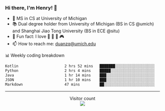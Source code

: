 ### Hi there, I'm Henry! 👋

- 🔭 MS in CS at University of Michigan
- 📚 Dual degree holder from University of Michigan (BS in CS @umich) and Shanghai Jiao Tong University (BS in ECE @situ)
- 🍁 Fun fact: I love 📸 🏓 🍜 🎮
- 📫 How to reach me: [duanzq@umich.edu](mailto:duanzq@umich.edu)

📊 Weekly coding breakdown
<!--START_SECTION:waka-->

```txt
Kotlin                     2 hrs 52 mins   ███████░░░░░░░░░░░░░░░░░░   28.57 %
Python                     2 hrs 4 mins    █████░░░░░░░░░░░░░░░░░░░░   20.61 %
Java                       1 hr 14 mins    ███░░░░░░░░░░░░░░░░░░░░░░   12.27 %
JSON                       1 hr 10 mins    ███░░░░░░░░░░░░░░░░░░░░░░   11.63 %
Markdown                   47 mins         ██░░░░░░░░░░░░░░░░░░░░░░░   07.79 %
```

<!--END_SECTION:waka-->

***
<p align="center"> 
  Visitor count<br>
  <img src="https://profile-counter.glitch.me/zlzq-duanzq/count.svg" />
</p>

<!-- ![Henry Duan's GitHub stats](https://github-readme-stats.vercel.app/api?username=zlzq-duanzq&show_icons=true)

![trophy](https://github-profile-trophy.vercel.app/?username=zlzq-duanzq&column=7)

[![Top Langs](https://github-readme-stats.vercel.app/api/top-langs/?username=zlzq-duanzq&layout=compact)](https://github.com/zlzq-duanzq/github-readme-stats) -->
